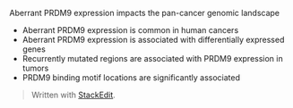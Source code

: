 Aberrant PRDM9 expression 
impacts the pan-cancer genomic landscape
- Aberrant PRDM9 expression is common in human cancers
- Aberrant PRDM9 expression is associated with differentially expressed genes
- Recurrently mutated regions are associated with PRDM9 expression in tumors
- PRDM9 binding motif locations are significantly associated 

> Written with [StackEdit](https://stackedit.io/).
<!--stackedit_data:
eyJoaXN0b3J5IjpbLTc5ODg4MzgzOCwxMDk3MjcxNDkwLC0xMj
kzNzkyMjUyLDczMDk5ODExNl19
-->